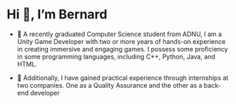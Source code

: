 # Hi 👋, I’m Bernard
- 👀 A recently graduated Computer Science student from ADNU, I am a Unity Game Developer with two or more years of hands-on experience in creating immersive and engaging games. I possess some proficiency in some programming languages, including C++, Python, Java, and HTML.

- 👀 Additionally, I have gained practical experience through internships at two companies. One as a Quality Assurance and the other as a back-end developer

<!---
BernardL0/BernardL0 is a ✨ special ✨ repository because its `README.md` (this file) appears on your GitHub profile.
You can click the Preview link to take a look at your changes.
--->
